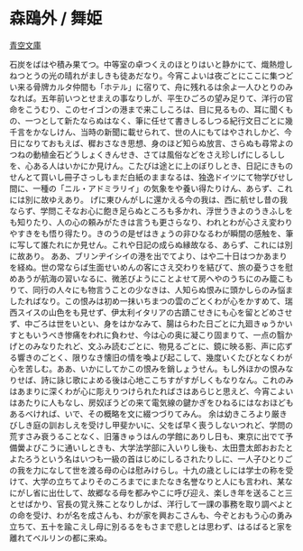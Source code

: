 # 森鴎外 / 舞姫

[青空文庫](https://www.aozora.gr.jp/cards/000129/card58126.html)

石炭をばはや積み果てつ。中等室の卓つくえのほとりはいと静かにて、熾熱燈しねつとうの光の晴れがましきも徒あだなり。今宵こよいは夜ごとにここに集つどい来る骨牌カルタ仲間も「ホテル」に宿りて、舟に残れるは余よ一人ひとりのみなれば。五年前いつとせまえの事なりしが、平生ひごろの望み足りて、洋行の官命をこうむり、このセイゴンの港まで来こしころは、目に見るもの、耳に聞くもの、一つとして新たならぬはなく、筆に任せて書きしるしつる紀行文日ごとに幾千言をかなしけん、当時の新聞に載せられて、世の人にもてはやされしかど、今日になりておもえば、穉おさなき思想、身のほど知らぬ放言、さらぬも尋常よのつねの動植金石どうしょくきんせき、さては風俗などをさえ珍しげにしるししを、心ある人はいかにか見けん。こたびは途とに上のぼりしとき、日記にきものせんとて買いし冊子さっしもまだ白紙のままなるは、独逸ドイツにて物学びせし間に、一種の「ニル・アドミラリイ」の気象をや養い得たりけん、あらず、これには別に故ゆえあり。
げに東ひんがしに還かえる今の我は、西に航せし昔の我ならず、学問こそなお心に飽き足らぬところも多かれ、浮世うきよのうきふしをも知りたり、人の心の頼みがたきは言うも更さらなり、われとわが心さえ変わりやすきをも悟り得たり。きのうの是ぜはきょうの非ひなるわが瞬間の感触を、筆に写して誰たれにか見せん。これや日記の成らぬ縁故なる、あらず、これには別に故あり。
ああ、ブリンヂイシイの港を出でてより、はや二十日はつかあまりを経ぬ。世の常ならば生面せいめんの客にさえ交わりを結びて、旅の憂うさを慰めあうが航海の習いなるに、微恙びようにことよせて房へやのうちにのみ籠こもりて、同行の人々にも物言うことの少なきは、人知らぬ恨みに頭かしらのみ悩ましたればなり。この恨みは初め一抹いちまつの雲のごとくわが心をかすめて、瑞西スイスの山色をも見せず、伊太利イタリアの古蹟こせきにも心を留とどめさせず、中ごろは世をいとい、身をはかなみて、腸はらわた日ごとに九廻きゅうかいすともいうべき惨痛をわれに負わせ、今は心の奥に凝こり固まりて、一点の翳かげとのみなりたれど、文ふみ読むごとに、物見るごとに、鏡に映る影、声に応ずる響きのごとく、限りなき懐旧の情を喚よび起こして、幾度いくたびとなくわが心を苦しむ。ああ、いかにしてかこの恨みを銷しょうせん。もし外ほかの恨みなりせば、詩に詠じ歌によめる後は心地ここちすがすがしくもなりなん。これのみはあまりに深くわが心に彫えりつけられたればさはあらじと思えど、今宵こよいはあたりに人もなし、房奴ぼうどの来て電気線の鍵かぎをひねるにはなおほどもあるべければ、いで、その概略を文に綴つづりてみん。
余は幼きころより厳きびしき庭の訓おしえを受けし甲斐かいに、父をば早く喪うしないつれど、学問の荒すさみ衰うることなく、旧藩きゅうはんの学館にありし日も、東京に出でて予備黌よびこうに通いしときも、大学法学部に入いりし後も、太田豊太郎おおたとよたろうという名はいつも一級の首はじめにしるされたりしに、一人子ひとりごの我を力になして世を渡る母の心は慰みけらし。十九の歳としには学士の称を受けて、大学の立ちてよりそのころまでにまたなき名誉なりと人にも言われ、某なにがし省に出仕して、故郷なる母を都みやこに呼び迎え、楽しき年を送ること三とせばかり、官長の覚え殊ことなりしかば、洋行して一課の事務を取り調べよとの命を受け、わが名を成さんも、わが家を興おこさんも、今ぞとおもう心の勇み立ちて、五十を踰こえし母に別るるをもさまで悲しとは思わず、はるばると家を離れてベルリンの都に来ぬ。
